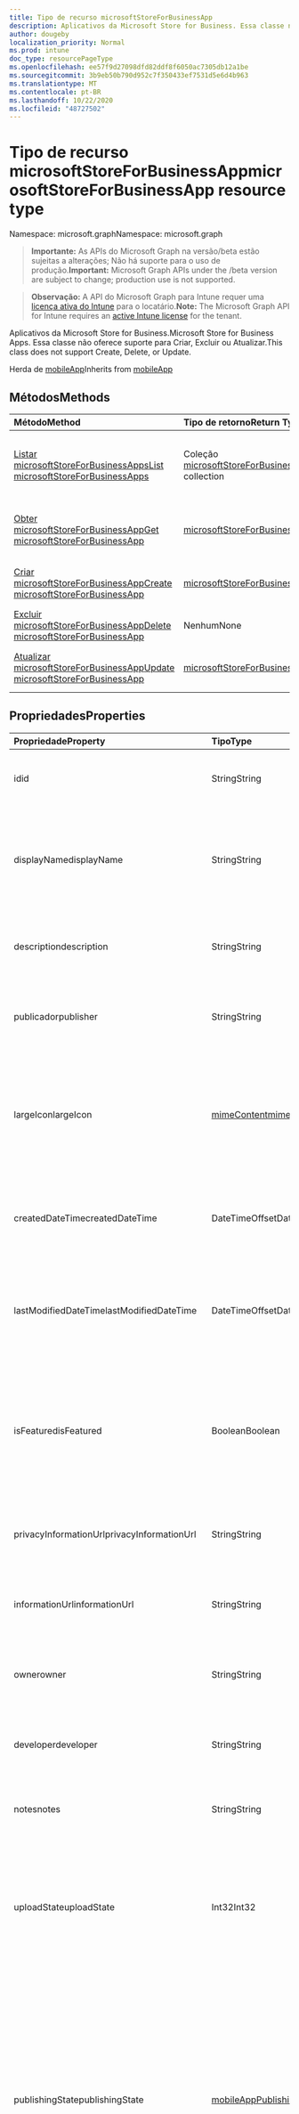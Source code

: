 ```yaml
---
title: Tipo de recurso microsoftStoreForBusinessApp
description: Aplicativos da Microsoft Store for Business. Essa classe não oferece suporte para Criar, Excluir ou Atualizar.
author: dougeby
localization_priority: Normal
ms.prod: intune
doc_type: resourcePageType
ms.openlocfilehash: ee57f9d27098dfd82ddf8f6050ac7305db12a1be
ms.sourcegitcommit: 3b9eb50b790d952c7f350433ef7531d5e6d4b963
ms.translationtype: MT
ms.contentlocale: pt-BR
ms.lasthandoff: 10/22/2020
ms.locfileid: "48727502"
---
```

# <a name="microsoftstoreforbusinessapp-resource-type"></a><span data-ttu-id="5b3f9-104">Tipo de recurso microsoftStoreForBusinessApp</span><span class="sxs-lookup"><span data-stu-id="5b3f9-104">microsoftStoreForBusinessApp resource type</span></span>

<span data-ttu-id="5b3f9-105">Namespace: microsoft.graph</span><span class="sxs-lookup"><span data-stu-id="5b3f9-105">Namespace: microsoft.graph</span></span>

> <span data-ttu-id="5b3f9-106">**Importante:** As APIs do Microsoft Graph na versão/beta estão sujeitas a alterações; Não há suporte para o uso de produção.</span><span class="sxs-lookup"><span data-stu-id="5b3f9-106">**Important:** Microsoft Graph APIs under the /beta version are subject to change; production use is not supported.</span></span>

> <span data-ttu-id="5b3f9-107">**Observação:** A API do Microsoft Graph para Intune requer uma [licença ativa do Intune](https://go.microsoft.com/fwlink/?linkid=839381) para o locatário.</span><span class="sxs-lookup"><span data-stu-id="5b3f9-107">**Note:** The Microsoft Graph API for Intune requires an [active Intune license](https://go.microsoft.com/fwlink/?linkid=839381) for the tenant.</span></span>

<span data-ttu-id="5b3f9-108">Aplicativos da Microsoft Store for Business.</span><span class="sxs-lookup"><span data-stu-id="5b3f9-108">Microsoft Store for Business Apps.</span></span> <span data-ttu-id="5b3f9-109">Essa classe não oferece suporte para Criar, Excluir ou Atualizar.</span><span class="sxs-lookup"><span data-stu-id="5b3f9-109">This class does not support Create, Delete, or Update.</span></span>


<span data-ttu-id="5b3f9-110">Herda de [mobileApp](../resources/intune-shared-mobileapp.md)</span><span class="sxs-lookup"><span data-stu-id="5b3f9-110">Inherits from [mobileApp](../resources/intune-shared-mobileapp.md)</span></span>

## <a name="methods"></a><span data-ttu-id="5b3f9-111">Métodos</span><span class="sxs-lookup"><span data-stu-id="5b3f9-111">Methods</span></span>
|<span data-ttu-id="5b3f9-112">Método</span><span class="sxs-lookup"><span data-stu-id="5b3f9-112">Method</span></span>|<span data-ttu-id="5b3f9-113">Tipo de retorno</span><span class="sxs-lookup"><span data-stu-id="5b3f9-113">Return Type</span></span>|<span data-ttu-id="5b3f9-114">Descrição</span><span class="sxs-lookup"><span data-stu-id="5b3f9-114">Description</span></span>|
|:---|:---|:---|
|[<span data-ttu-id="5b3f9-115">Listar microsoftStoreForBusinessApps</span><span class="sxs-lookup"><span data-stu-id="5b3f9-115">List microsoftStoreForBusinessApps</span></span>](../api/intune-apps-microsoftstoreforbusinessapp-list.md)|<span data-ttu-id="5b3f9-116">Coleção [microsoftStoreForBusinessApp](../resources/intune-apps-microsoftstoreforbusinessapp.md)</span><span class="sxs-lookup"><span data-stu-id="5b3f9-116">[microsoftStoreForBusinessApp](../resources/intune-apps-microsoftstoreforbusinessapp.md) collection</span></span>|<span data-ttu-id="5b3f9-117">Lista propriedades e relações dos objetos [microsoftStoreForBusinessApp](../resources/intune-apps-microsoftstoreforbusinessapp.md).</span><span class="sxs-lookup"><span data-stu-id="5b3f9-117">List properties and relationships of the [microsoftStoreForBusinessApp](../resources/intune-apps-microsoftstoreforbusinessapp.md) objects.</span></span>|
|[<span data-ttu-id="5b3f9-118">Obter microsoftStoreForBusinessApp</span><span class="sxs-lookup"><span data-stu-id="5b3f9-118">Get microsoftStoreForBusinessApp</span></span>](../api/intune-apps-microsoftstoreforbusinessapp-get.md)|[<span data-ttu-id="5b3f9-119">microsoftStoreForBusinessApp</span><span class="sxs-lookup"><span data-stu-id="5b3f9-119">microsoftStoreForBusinessApp</span></span>](../resources/intune-apps-microsoftstoreforbusinessapp.md)|<span data-ttu-id="5b3f9-120">Propriedades de leitura e relações do objeto [microsoftStoreForBusinessApp](../resources/intune-apps-microsoftstoreforbusinessapp.md).</span><span class="sxs-lookup"><span data-stu-id="5b3f9-120">Read properties and relationships of the [microsoftStoreForBusinessApp](../resources/intune-apps-microsoftstoreforbusinessapp.md) object.</span></span>|
|[<span data-ttu-id="5b3f9-121">Criar microsoftStoreForBusinessApp</span><span class="sxs-lookup"><span data-stu-id="5b3f9-121">Create microsoftStoreForBusinessApp</span></span>](../api/intune-apps-microsoftstoreforbusinessapp-create.md)|[<span data-ttu-id="5b3f9-122">microsoftStoreForBusinessApp</span><span class="sxs-lookup"><span data-stu-id="5b3f9-122">microsoftStoreForBusinessApp</span></span>](../resources/intune-apps-microsoftstoreforbusinessapp.md)|<span data-ttu-id="5b3f9-123">Cria um novo objeto [microsoftStoreForBusinessApp](../resources/intune-apps-microsoftstoreforbusinessapp.md).</span><span class="sxs-lookup"><span data-stu-id="5b3f9-123">Create a new [microsoftStoreForBusinessApp](../resources/intune-apps-microsoftstoreforbusinessapp.md) object.</span></span>|
|[<span data-ttu-id="5b3f9-124">Excluir microsoftStoreForBusinessApp</span><span class="sxs-lookup"><span data-stu-id="5b3f9-124">Delete microsoftStoreForBusinessApp</span></span>](../api/intune-apps-microsoftstoreforbusinessapp-delete.md)|<span data-ttu-id="5b3f9-125">Nenhum</span><span class="sxs-lookup"><span data-stu-id="5b3f9-125">None</span></span>|<span data-ttu-id="5b3f9-126">Exclui um [microsoftStoreForBusinessApp](../resources/intune-apps-microsoftstoreforbusinessapp.md).</span><span class="sxs-lookup"><span data-stu-id="5b3f9-126">Deletes a [microsoftStoreForBusinessApp](../resources/intune-apps-microsoftstoreforbusinessapp.md).</span></span>|
|[<span data-ttu-id="5b3f9-127">Atualizar microsoftStoreForBusinessApp</span><span class="sxs-lookup"><span data-stu-id="5b3f9-127">Update microsoftStoreForBusinessApp</span></span>](../api/intune-apps-microsoftstoreforbusinessapp-update.md)|[<span data-ttu-id="5b3f9-128">microsoftStoreForBusinessApp</span><span class="sxs-lookup"><span data-stu-id="5b3f9-128">microsoftStoreForBusinessApp</span></span>](../resources/intune-apps-microsoftstoreforbusinessapp.md)|<span data-ttu-id="5b3f9-129">Atualiza as propriedades de um objeto [microsoftStoreForBusinessApp](../resources/intune-apps-microsoftstoreforbusinessapp.md).</span><span class="sxs-lookup"><span data-stu-id="5b3f9-129">Update the properties of a [microsoftStoreForBusinessApp](../resources/intune-apps-microsoftstoreforbusinessapp.md) object.</span></span>|

## <a name="properties"></a><span data-ttu-id="5b3f9-130">Propriedades</span><span class="sxs-lookup"><span data-stu-id="5b3f9-130">Properties</span></span>
|<span data-ttu-id="5b3f9-131">Propriedade</span><span class="sxs-lookup"><span data-stu-id="5b3f9-131">Property</span></span>|<span data-ttu-id="5b3f9-132">Tipo</span><span class="sxs-lookup"><span data-stu-id="5b3f9-132">Type</span></span>|<span data-ttu-id="5b3f9-133">Descrição</span><span class="sxs-lookup"><span data-stu-id="5b3f9-133">Description</span></span>|
|:---|:---|:---|
|<span data-ttu-id="5b3f9-134">id</span><span class="sxs-lookup"><span data-stu-id="5b3f9-134">id</span></span>|<span data-ttu-id="5b3f9-135">String</span><span class="sxs-lookup"><span data-stu-id="5b3f9-135">String</span></span>|<span data-ttu-id="5b3f9-136">Chave da entidade.</span><span class="sxs-lookup"><span data-stu-id="5b3f9-136">Key of the entity.</span></span> <span data-ttu-id="5b3f9-137">Herdado de [mobileApp](../resources/intune-shared-mobileapp.md)</span><span class="sxs-lookup"><span data-stu-id="5b3f9-137">Inherited from [mobileApp](../resources/intune-shared-mobileapp.md)</span></span>|
|<span data-ttu-id="5b3f9-138">displayName</span><span class="sxs-lookup"><span data-stu-id="5b3f9-138">displayName</span></span>|<span data-ttu-id="5b3f9-139">String</span><span class="sxs-lookup"><span data-stu-id="5b3f9-139">String</span></span>|<span data-ttu-id="5b3f9-140">O título do aplicativo importado ou definido pelo administrador.</span><span class="sxs-lookup"><span data-stu-id="5b3f9-140">The admin provided or imported title of the app.</span></span> <span data-ttu-id="5b3f9-141">Herdado de [mobileApp](../resources/intune-shared-mobileapp.md)</span><span class="sxs-lookup"><span data-stu-id="5b3f9-141">Inherited from [mobileApp](../resources/intune-shared-mobileapp.md)</span></span>|
|<span data-ttu-id="5b3f9-142">description</span><span class="sxs-lookup"><span data-stu-id="5b3f9-142">description</span></span>|<span data-ttu-id="5b3f9-143">String</span><span class="sxs-lookup"><span data-stu-id="5b3f9-143">String</span></span>|<span data-ttu-id="5b3f9-144">A descrição do aplicativo.</span><span class="sxs-lookup"><span data-stu-id="5b3f9-144">The description of the app.</span></span> <span data-ttu-id="5b3f9-145">Herdado de [mobileApp](../resources/intune-shared-mobileapp.md)</span><span class="sxs-lookup"><span data-stu-id="5b3f9-145">Inherited from [mobileApp](../resources/intune-shared-mobileapp.md)</span></span>|
|<span data-ttu-id="5b3f9-146">publicador</span><span class="sxs-lookup"><span data-stu-id="5b3f9-146">publisher</span></span>|<span data-ttu-id="5b3f9-147">String</span><span class="sxs-lookup"><span data-stu-id="5b3f9-147">String</span></span>|<span data-ttu-id="5b3f9-148">O publicador do aplicativo.</span><span class="sxs-lookup"><span data-stu-id="5b3f9-148">The publisher of the app.</span></span> <span data-ttu-id="5b3f9-149">Herdado de [mobileApp](../resources/intune-shared-mobileapp.md)</span><span class="sxs-lookup"><span data-stu-id="5b3f9-149">Inherited from [mobileApp](../resources/intune-shared-mobileapp.md)</span></span>|
|<span data-ttu-id="5b3f9-150">largeIcon</span><span class="sxs-lookup"><span data-stu-id="5b3f9-150">largeIcon</span></span>|[<span data-ttu-id="5b3f9-151">mimeContent</span><span class="sxs-lookup"><span data-stu-id="5b3f9-151">mimeContent</span></span>](../resources/intune-shared-mimecontent.md)|<span data-ttu-id="5b3f9-152">O ícone grande, a ser exibido nos detalhes do aplicativo e usado para o carregamento do ícone.</span><span class="sxs-lookup"><span data-stu-id="5b3f9-152">The large icon, to be displayed in the app details and used for upload of the icon.</span></span> <span data-ttu-id="5b3f9-153">Herdado de [mobileApp](../resources/intune-shared-mobileapp.md)</span><span class="sxs-lookup"><span data-stu-id="5b3f9-153">Inherited from [mobileApp](../resources/intune-shared-mobileapp.md)</span></span>|
|<span data-ttu-id="5b3f9-154">createdDateTime</span><span class="sxs-lookup"><span data-stu-id="5b3f9-154">createdDateTime</span></span>|<span data-ttu-id="5b3f9-155">DateTimeOffset</span><span class="sxs-lookup"><span data-stu-id="5b3f9-155">DateTimeOffset</span></span>|<span data-ttu-id="5b3f9-156">A data e a hora da criação do aplicativo.</span><span class="sxs-lookup"><span data-stu-id="5b3f9-156">The date and time the app was created.</span></span> <span data-ttu-id="5b3f9-157">Herdado de [mobileApp](../resources/intune-shared-mobileapp.md)</span><span class="sxs-lookup"><span data-stu-id="5b3f9-157">Inherited from [mobileApp](../resources/intune-shared-mobileapp.md)</span></span>|
|<span data-ttu-id="5b3f9-158">lastModifiedDateTime</span><span class="sxs-lookup"><span data-stu-id="5b3f9-158">lastModifiedDateTime</span></span>|<span data-ttu-id="5b3f9-159">DateTimeOffset</span><span class="sxs-lookup"><span data-stu-id="5b3f9-159">DateTimeOffset</span></span>|<span data-ttu-id="5b3f9-160">A data e a hora que o aplicativo foi modificado pela última vez.</span><span class="sxs-lookup"><span data-stu-id="5b3f9-160">The date and time the app was last modified.</span></span> <span data-ttu-id="5b3f9-161">Herdado de [mobileApp](../resources/intune-shared-mobileapp.md)</span><span class="sxs-lookup"><span data-stu-id="5b3f9-161">Inherited from [mobileApp](../resources/intune-shared-mobileapp.md)</span></span>|
|<span data-ttu-id="5b3f9-162">isFeatured</span><span class="sxs-lookup"><span data-stu-id="5b3f9-162">isFeatured</span></span>|<span data-ttu-id="5b3f9-163">Boolean</span><span class="sxs-lookup"><span data-stu-id="5b3f9-163">Boolean</span></span>|<span data-ttu-id="5b3f9-164">O valor que indica se o aplicativo está marcado como em destaque pelo administrador. Herdado de [mobileApp](../resources/intune-shared-mobileapp.md)</span><span class="sxs-lookup"><span data-stu-id="5b3f9-164">The value indicating whether the app is marked as featured by the admin. Inherited from [mobileApp](../resources/intune-shared-mobileapp.md)</span></span>|
|<span data-ttu-id="5b3f9-165">privacyInformationUrl</span><span class="sxs-lookup"><span data-stu-id="5b3f9-165">privacyInformationUrl</span></span>|<span data-ttu-id="5b3f9-166">String</span><span class="sxs-lookup"><span data-stu-id="5b3f9-166">String</span></span>|<span data-ttu-id="5b3f9-167">A URL da declaração de privacidade.</span><span class="sxs-lookup"><span data-stu-id="5b3f9-167">The privacy statement Url.</span></span> <span data-ttu-id="5b3f9-168">Herdado de [mobileApp](../resources/intune-shared-mobileapp.md)</span><span class="sxs-lookup"><span data-stu-id="5b3f9-168">Inherited from [mobileApp](../resources/intune-shared-mobileapp.md)</span></span>|
|<span data-ttu-id="5b3f9-169">informationUrl</span><span class="sxs-lookup"><span data-stu-id="5b3f9-169">informationUrl</span></span>|<span data-ttu-id="5b3f9-170">String</span><span class="sxs-lookup"><span data-stu-id="5b3f9-170">String</span></span>|<span data-ttu-id="5b3f9-171">A URL de informações adicionais.</span><span class="sxs-lookup"><span data-stu-id="5b3f9-171">The more information Url.</span></span> <span data-ttu-id="5b3f9-172">Herdado de [mobileApp](../resources/intune-shared-mobileapp.md)</span><span class="sxs-lookup"><span data-stu-id="5b3f9-172">Inherited from [mobileApp](../resources/intune-shared-mobileapp.md)</span></span>|
|<span data-ttu-id="5b3f9-173">owner</span><span class="sxs-lookup"><span data-stu-id="5b3f9-173">owner</span></span>|<span data-ttu-id="5b3f9-174">String</span><span class="sxs-lookup"><span data-stu-id="5b3f9-174">String</span></span>|<span data-ttu-id="5b3f9-175">O proprietário do conteúdo.</span><span class="sxs-lookup"><span data-stu-id="5b3f9-175">The owner of the app.</span></span> <span data-ttu-id="5b3f9-176">Herdado de [mobileApp](../resources/intune-shared-mobileapp.md)</span><span class="sxs-lookup"><span data-stu-id="5b3f9-176">Inherited from [mobileApp](../resources/intune-shared-mobileapp.md)</span></span>|
|<span data-ttu-id="5b3f9-177">developer</span><span class="sxs-lookup"><span data-stu-id="5b3f9-177">developer</span></span>|<span data-ttu-id="5b3f9-178">String</span><span class="sxs-lookup"><span data-stu-id="5b3f9-178">String</span></span>|<span data-ttu-id="5b3f9-179">O desenvolvedor do aplicativo.</span><span class="sxs-lookup"><span data-stu-id="5b3f9-179">The developer of the app.</span></span> <span data-ttu-id="5b3f9-180">Herdado de [mobileApp](../resources/intune-shared-mobileapp.md)</span><span class="sxs-lookup"><span data-stu-id="5b3f9-180">Inherited from [mobileApp](../resources/intune-shared-mobileapp.md)</span></span>|
|<span data-ttu-id="5b3f9-181">notes</span><span class="sxs-lookup"><span data-stu-id="5b3f9-181">notes</span></span>|<span data-ttu-id="5b3f9-182">String</span><span class="sxs-lookup"><span data-stu-id="5b3f9-182">String</span></span>|<span data-ttu-id="5b3f9-183">Anotações do aplicativo.</span><span class="sxs-lookup"><span data-stu-id="5b3f9-183">Notes for the app.</span></span> <span data-ttu-id="5b3f9-184">Herdado de [mobileApp](../resources/intune-shared-mobileapp.md)</span><span class="sxs-lookup"><span data-stu-id="5b3f9-184">Inherited from [mobileApp](../resources/intune-shared-mobileapp.md)</span></span>|
|<span data-ttu-id="5b3f9-185">uploadState</span><span class="sxs-lookup"><span data-stu-id="5b3f9-185">uploadState</span></span>|<span data-ttu-id="5b3f9-186">Int32</span><span class="sxs-lookup"><span data-stu-id="5b3f9-186">Int32</span></span>|<span data-ttu-id="5b3f9-187">O estado de upload.</span><span class="sxs-lookup"><span data-stu-id="5b3f9-187">The upload state.</span></span> <span data-ttu-id="5b3f9-188">Os valores possíveis são: 0- `Not Ready` , 1- `Ready` , 2- `Processing` .</span><span class="sxs-lookup"><span data-stu-id="5b3f9-188">Possible values are: 0 - `Not Ready`, 1 - `Ready`, 2 - `Processing`.</span></span> <span data-ttu-id="5b3f9-189">Herdado de [mobileApp](../resources/intune-shared-mobileapp.md)</span><span class="sxs-lookup"><span data-stu-id="5b3f9-189">Inherited from [mobileApp](../resources/intune-shared-mobileapp.md)</span></span>|
|<span data-ttu-id="5b3f9-190">publishingState</span><span class="sxs-lookup"><span data-stu-id="5b3f9-190">publishingState</span></span>|[<span data-ttu-id="5b3f9-191">mobileAppPublishingState</span><span class="sxs-lookup"><span data-stu-id="5b3f9-191">mobileAppPublishingState</span></span>](../resources/intune-apps-mobileapppublishingstate.md)|<span data-ttu-id="5b3f9-192">O estado de publicação do aplicativo.</span><span class="sxs-lookup"><span data-stu-id="5b3f9-192">The publishing state for the app.</span></span> <span data-ttu-id="5b3f9-193">O aplicativo não pode ser assinado, a menos que ele seja publicado.</span><span class="sxs-lookup"><span data-stu-id="5b3f9-193">The app cannot be assigned unless the app is published.</span></span> <span data-ttu-id="5b3f9-194">Herdado de [mobileApp](../resources/intune-shared-mobileapp.md).</span><span class="sxs-lookup"><span data-stu-id="5b3f9-194">Inherited from [mobileApp](../resources/intune-shared-mobileapp.md).</span></span> <span data-ttu-id="5b3f9-195">Os valores possíveis são: `notPublished`, `processing`, `published`.</span><span class="sxs-lookup"><span data-stu-id="5b3f9-195">Possible values are: `notPublished`, `processing`, `published`.</span></span>|
|<span data-ttu-id="5b3f9-196">isAssigned</span><span class="sxs-lookup"><span data-stu-id="5b3f9-196">isAssigned</span></span>|<span data-ttu-id="5b3f9-197">Boolean</span><span class="sxs-lookup"><span data-stu-id="5b3f9-197">Boolean</span></span>|<span data-ttu-id="5b3f9-198">O valor que indica se o aplicativo é atribuído a pelo menos um grupo.</span><span class="sxs-lookup"><span data-stu-id="5b3f9-198">The value indicating whether the app is assigned to at least one group.</span></span> <span data-ttu-id="5b3f9-199">Herdado de [mobileApp](../resources/intune-shared-mobileapp.md)</span><span class="sxs-lookup"><span data-stu-id="5b3f9-199">Inherited from [mobileApp](../resources/intune-shared-mobileapp.md)</span></span>|
|<span data-ttu-id="5b3f9-200">roleScopeTagIds</span><span class="sxs-lookup"><span data-stu-id="5b3f9-200">roleScopeTagIds</span></span>|<span data-ttu-id="5b3f9-201">Coleção de cadeias de caracteres</span><span class="sxs-lookup"><span data-stu-id="5b3f9-201">String collection</span></span>|<span data-ttu-id="5b3f9-202">Lista de IDs de marca de escopo para este aplicativo móvel.</span><span class="sxs-lookup"><span data-stu-id="5b3f9-202">List of scope tag ids for this mobile app.</span></span> <span data-ttu-id="5b3f9-203">Herdado de [mobileApp](../resources/intune-shared-mobileapp.md)</span><span class="sxs-lookup"><span data-stu-id="5b3f9-203">Inherited from [mobileApp](../resources/intune-shared-mobileapp.md)</span></span>|
|<span data-ttu-id="5b3f9-204">dependentAppCount</span><span class="sxs-lookup"><span data-stu-id="5b3f9-204">dependentAppCount</span></span>|<span data-ttu-id="5b3f9-205">Int32</span><span class="sxs-lookup"><span data-stu-id="5b3f9-205">Int32</span></span>|<span data-ttu-id="5b3f9-206">O número total de dependências do aplicativo filho.</span><span class="sxs-lookup"><span data-stu-id="5b3f9-206">The total number of dependencies the child app has.</span></span> <span data-ttu-id="5b3f9-207">Herdado de [mobileApp](../resources/intune-shared-mobileapp.md)</span><span class="sxs-lookup"><span data-stu-id="5b3f9-207">Inherited from [mobileApp](../resources/intune-shared-mobileapp.md)</span></span>|
|<span data-ttu-id="5b3f9-208">supersedingAppCount</span><span class="sxs-lookup"><span data-stu-id="5b3f9-208">supersedingAppCount</span></span>|<span data-ttu-id="5b3f9-209">Int32</span><span class="sxs-lookup"><span data-stu-id="5b3f9-209">Int32</span></span>|<span data-ttu-id="5b3f9-210">O número total de aplicativos que este aplicativo substitui direta ou indiretamente.</span><span class="sxs-lookup"><span data-stu-id="5b3f9-210">The total number of apps this app directly or indirectly supersedes.</span></span> <span data-ttu-id="5b3f9-211">Herdado de [mobileApp](../resources/intune-shared-mobileapp.md)</span><span class="sxs-lookup"><span data-stu-id="5b3f9-211">Inherited from [mobileApp](../resources/intune-shared-mobileapp.md)</span></span>|
|<span data-ttu-id="5b3f9-212">supersededAppCount</span><span class="sxs-lookup"><span data-stu-id="5b3f9-212">supersededAppCount</span></span>|<span data-ttu-id="5b3f9-213">Int32</span><span class="sxs-lookup"><span data-stu-id="5b3f9-213">Int32</span></span>|<span data-ttu-id="5b3f9-214">O número total de aplicativos que este aplicativo está substituindo direta ou indiretamente por.</span><span class="sxs-lookup"><span data-stu-id="5b3f9-214">The total number of apps this app is directly or indirectly superseded by.</span></span> <span data-ttu-id="5b3f9-215">Herdado de [mobileApp](../resources/intune-shared-mobileapp.md)</span><span class="sxs-lookup"><span data-stu-id="5b3f9-215">Inherited from [mobileApp](../resources/intune-shared-mobileapp.md)</span></span>|
|<span data-ttu-id="5b3f9-216">usedLicenseCount</span><span class="sxs-lookup"><span data-stu-id="5b3f9-216">usedLicenseCount</span></span>|<span data-ttu-id="5b3f9-217">Int32</span><span class="sxs-lookup"><span data-stu-id="5b3f9-217">Int32</span></span>|<span data-ttu-id="5b3f9-218">O número de aplicativos da Microsoft Store for Business em uso.</span><span class="sxs-lookup"><span data-stu-id="5b3f9-218">The number of Microsoft Store for Business licenses in use.</span></span>|
|<span data-ttu-id="5b3f9-219">totalLicenseCount</span><span class="sxs-lookup"><span data-stu-id="5b3f9-219">totalLicenseCount</span></span>|<span data-ttu-id="5b3f9-220">Int32</span><span class="sxs-lookup"><span data-stu-id="5b3f9-220">Int32</span></span>|<span data-ttu-id="5b3f9-221">O número total de aplicativos da Microsoft Store for Business.</span><span class="sxs-lookup"><span data-stu-id="5b3f9-221">The total number of Microsoft Store for Business licenses.</span></span>|
|<span data-ttu-id="5b3f9-222">productKey</span><span class="sxs-lookup"><span data-stu-id="5b3f9-222">productKey</span></span>|<span data-ttu-id="5b3f9-223">String</span><span class="sxs-lookup"><span data-stu-id="5b3f9-223">String</span></span>|<span data-ttu-id="5b3f9-224">A chave de produto do aplicativo</span><span class="sxs-lookup"><span data-stu-id="5b3f9-224">The app product key</span></span>|
|<span data-ttu-id="5b3f9-225">licenseType</span><span class="sxs-lookup"><span data-stu-id="5b3f9-225">licenseType</span></span>|[<span data-ttu-id="5b3f9-226">microsoftStoreForBusinessLicenseType</span><span class="sxs-lookup"><span data-stu-id="5b3f9-226">microsoftStoreForBusinessLicenseType</span></span>](../resources/intune-apps-microsoftstoreforbusinesslicensetype.md)|<span data-ttu-id="5b3f9-227">O tipo de licença do aplicativo.</span><span class="sxs-lookup"><span data-stu-id="5b3f9-227">The app license type.</span></span> <span data-ttu-id="5b3f9-228">Os valores possíveis são: `offline` e `online`.</span><span class="sxs-lookup"><span data-stu-id="5b3f9-228">Possible values are: `offline`, `online`.</span></span>|
|<span data-ttu-id="5b3f9-229">packageIdentityName</span><span class="sxs-lookup"><span data-stu-id="5b3f9-229">packageIdentityName</span></span>|<span data-ttu-id="5b3f9-230">String</span><span class="sxs-lookup"><span data-stu-id="5b3f9-230">String</span></span>|<span data-ttu-id="5b3f9-231">O identificador do pacote do aplicativo</span><span class="sxs-lookup"><span data-stu-id="5b3f9-231">The app package identifier</span></span>|
|<span data-ttu-id="5b3f9-232">licensingType</span><span class="sxs-lookup"><span data-stu-id="5b3f9-232">licensingType</span></span>|[<span data-ttu-id="5b3f9-233">vppLicensingType</span><span class="sxs-lookup"><span data-stu-id="5b3f9-233">vppLicensingType</span></span>](../resources/intune-apps-vpplicensingtype.md)|<span data-ttu-id="5b3f9-234">O tipo de licença com suporte.</span><span class="sxs-lookup"><span data-stu-id="5b3f9-234">The supported License Type.</span></span>|

## <a name="relationships"></a><span data-ttu-id="5b3f9-235">Relações</span><span class="sxs-lookup"><span data-stu-id="5b3f9-235">Relationships</span></span>
|<span data-ttu-id="5b3f9-236">Relação</span><span class="sxs-lookup"><span data-stu-id="5b3f9-236">Relationship</span></span>|<span data-ttu-id="5b3f9-237">Tipo</span><span class="sxs-lookup"><span data-stu-id="5b3f9-237">Type</span></span>|<span data-ttu-id="5b3f9-238">Descrição</span><span class="sxs-lookup"><span data-stu-id="5b3f9-238">Description</span></span>|
|:---|:---|:---|
|<span data-ttu-id="5b3f9-239">categories</span><span class="sxs-lookup"><span data-stu-id="5b3f9-239">categories</span></span>|<span data-ttu-id="5b3f9-240">Coleção [mobileAppCategory](../resources/intune-apps-mobileappcategory.md)</span><span class="sxs-lookup"><span data-stu-id="5b3f9-240">[mobileAppCategory](../resources/intune-apps-mobileappcategory.md) collection</span></span>|<span data-ttu-id="5b3f9-241">A lista de categorias para este aplicativo.</span><span class="sxs-lookup"><span data-stu-id="5b3f9-241">The list of categories for this app.</span></span> <span data-ttu-id="5b3f9-242">Herdado de [mobileApp](../resources/intune-shared-mobileapp.md)</span><span class="sxs-lookup"><span data-stu-id="5b3f9-242">Inherited from [mobileApp](../resources/intune-shared-mobileapp.md)</span></span>|
|<span data-ttu-id="5b3f9-243">assignments</span><span class="sxs-lookup"><span data-stu-id="5b3f9-243">assignments</span></span>|<span data-ttu-id="5b3f9-244">Coleção [mobileAppAssignment](../resources/intune-apps-mobileappassignment.md)</span><span class="sxs-lookup"><span data-stu-id="5b3f9-244">[mobileAppAssignment](../resources/intune-apps-mobileappassignment.md) collection</span></span>|<span data-ttu-id="5b3f9-245">A lista de atribuições de grupo para esse aplicativo móvel.</span><span class="sxs-lookup"><span data-stu-id="5b3f9-245">The list of group assignments for this mobile app.</span></span> <span data-ttu-id="5b3f9-246">Herdado de [mobileApp](../resources/intune-shared-mobileapp.md)</span><span class="sxs-lookup"><span data-stu-id="5b3f9-246">Inherited from [mobileApp](../resources/intune-shared-mobileapp.md)</span></span>|
|<span data-ttu-id="5b3f9-247">installSummary</span><span class="sxs-lookup"><span data-stu-id="5b3f9-247">installSummary</span></span>|[<span data-ttu-id="5b3f9-248">mobileAppInstallSummary</span><span class="sxs-lookup"><span data-stu-id="5b3f9-248">mobileAppInstallSummary</span></span>](../resources/intune-apps-mobileappinstallsummary.md)|<span data-ttu-id="5b3f9-249">Resumo de instalação do aplicativo móvel.</span><span class="sxs-lookup"><span data-stu-id="5b3f9-249">Mobile App Install Summary.</span></span> <span data-ttu-id="5b3f9-250">Herdado de [mobileApp](../resources/intune-shared-mobileapp.md)</span><span class="sxs-lookup"><span data-stu-id="5b3f9-250">Inherited from [mobileApp](../resources/intune-shared-mobileapp.md)</span></span>|
|<span data-ttu-id="5b3f9-251">deviceStatuses</span><span class="sxs-lookup"><span data-stu-id="5b3f9-251">deviceStatuses</span></span>|<span data-ttu-id="5b3f9-252">coleção [mobileAppInstallStatus](../resources/intune-apps-mobileappinstallstatus.md)</span><span class="sxs-lookup"><span data-stu-id="5b3f9-252">[mobileAppInstallStatus](../resources/intune-apps-mobileappinstallstatus.md) collection</span></span>|<span data-ttu-id="5b3f9-253">A lista de Estados de instalação para este aplicativo móvel.</span><span class="sxs-lookup"><span data-stu-id="5b3f9-253">The list of installation states for this mobile app.</span></span> <span data-ttu-id="5b3f9-254">Herdado de [mobileApp](../resources/intune-shared-mobileapp.md)</span><span class="sxs-lookup"><span data-stu-id="5b3f9-254">Inherited from [mobileApp](../resources/intune-shared-mobileapp.md)</span></span>|
|<span data-ttu-id="5b3f9-255">userStatuses</span><span class="sxs-lookup"><span data-stu-id="5b3f9-255">userStatuses</span></span>|<span data-ttu-id="5b3f9-256">coleção [userAppInstallStatus](../resources/intune-apps-userappinstallstatus.md)</span><span class="sxs-lookup"><span data-stu-id="5b3f9-256">[userAppInstallStatus](../resources/intune-apps-userappinstallstatus.md) collection</span></span>|<span data-ttu-id="5b3f9-257">A lista de Estados de instalação para este aplicativo móvel.</span><span class="sxs-lookup"><span data-stu-id="5b3f9-257">The list of installation states for this mobile app.</span></span> <span data-ttu-id="5b3f9-258">Herdado de [mobileApp](../resources/intune-shared-mobileapp.md)</span><span class="sxs-lookup"><span data-stu-id="5b3f9-258">Inherited from [mobileApp](../resources/intune-shared-mobileapp.md)</span></span>|
|<span data-ttu-id="5b3f9-259">relações</span><span class="sxs-lookup"><span data-stu-id="5b3f9-259">relationships</span></span>|<span data-ttu-id="5b3f9-260">coleção [mobileAppRelationship](../resources/intune-apps-mobileapprelationship.md)</span><span class="sxs-lookup"><span data-stu-id="5b3f9-260">[mobileAppRelationship](../resources/intune-apps-mobileapprelationship.md) collection</span></span>|<span data-ttu-id="5b3f9-261">O conjunto de relações diretas para este aplicativo.</span><span class="sxs-lookup"><span data-stu-id="5b3f9-261">The set of direct relationships for this app.</span></span> <span data-ttu-id="5b3f9-262">Herdado de [mobileApp](../resources/intune-shared-mobileapp.md)</span><span class="sxs-lookup"><span data-stu-id="5b3f9-262">Inherited from [mobileApp](../resources/intune-shared-mobileapp.md)</span></span>|
|<span data-ttu-id="5b3f9-263">containedApps</span><span class="sxs-lookup"><span data-stu-id="5b3f9-263">containedApps</span></span>|<span data-ttu-id="5b3f9-264">coleção [mobileContainedApp](../resources/intune-apps-mobilecontainedapp.md)</span><span class="sxs-lookup"><span data-stu-id="5b3f9-264">[mobileContainedApp](../resources/intune-apps-mobilecontainedapp.md) collection</span></span>|<span data-ttu-id="5b3f9-265">A coleção de aplicativos contidos em um mobileApp que atua como um pacote.</span><span class="sxs-lookup"><span data-stu-id="5b3f9-265">The collection of contained apps in a mobileApp acting as a package.</span></span>|

## <a name="json-representation"></a><span data-ttu-id="5b3f9-266">Representação JSON</span><span class="sxs-lookup"><span data-stu-id="5b3f9-266">JSON Representation</span></span>
<span data-ttu-id="5b3f9-267">Veja a seguir uma representação JSON do recurso.</span><span class="sxs-lookup"><span data-stu-id="5b3f9-267">Here is a JSON representation of the resource.</span></span>
<!-- {
  "blockType": "resource",
  "keyProperty": "id",
  "@odata.type": "microsoft.graph.microsoftStoreForBusinessApp"
}
-->
``` json
{
  "@odata.type": "#microsoft.graph.microsoftStoreForBusinessApp",
  "id": "String (identifier)",
  "displayName": "String",
  "description": "String",
  "publisher": "String",
  "largeIcon": {
    "@odata.type": "microsoft.graph.mimeContent",
    "type": "String",
    "value": "binary"
  },
  "createdDateTime": "String (timestamp)",
  "lastModifiedDateTime": "String (timestamp)",
  "isFeatured": true,
  "privacyInformationUrl": "String",
  "informationUrl": "String",
  "owner": "String",
  "developer": "String",
  "notes": "String",
  "uploadState": 1024,
  "publishingState": "String",
  "isAssigned": true,
  "roleScopeTagIds": [
    "String"
  ],
  "dependentAppCount": 1024,
  "supersedingAppCount": 1024,
  "supersededAppCount": 1024,
  "usedLicenseCount": 1024,
  "totalLicenseCount": 1024,
  "productKey": "String",
  "licenseType": "String",
  "packageIdentityName": "String",
  "licensingType": {
    "@odata.type": "microsoft.graph.vppLicensingType",
    "supportUserLicensing": true,
    "supportDeviceLicensing": true,
    "supportsUserLicensing": true,
    "supportsDeviceLicensing": true
  }
}
```





